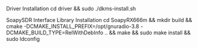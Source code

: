 

Driver Installation
cd driver && sudo ./dkms-install.sh

SoapySDR Interface Library Installation
cd SoapyRX666m && mkdir build && cmake -DCMAKE_INSTALL_PREFIX=/opt/gnuradio-3.8 -DCMAKE_BUILD_TYPE=RelWithDebInfo .. && make && sudo make install && sudo ldconfig




